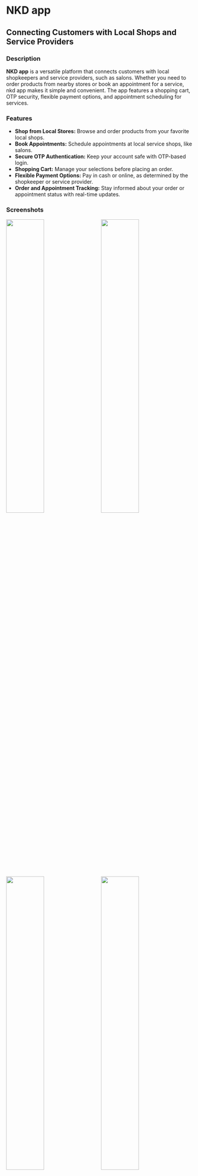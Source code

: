# NKD app
## Connecting Customers with Local Shops and Service Providers

### Description
**NKD app** is a versatile platform that connects customers with local shopkeepers and service providers, such as salons. Whether you need to order products from nearby stores or book an appointment for a service, nkd app makes it simple and convenient. The app features a shopping cart, OTP security, flexible payment options, and appointment scheduling for services.

### Features
- **Shop from Local Stores:** Browse and order products from your favorite local shops.
- **Book Appointments:** Schedule appointments at local service shops, like salons.
- **Secure OTP Authentication:** Keep your account safe with OTP-based login.
- **Shopping Cart:** Manage your selections before placing an order.
- **Flexible Payment Options:** Pay in cash or online, as determined by the shopkeeper or service provider.
- **Order and Appointment Tracking:** Stay informed about your order or appointment status with real-time updates.

### Screenshots

<p float="left">
  <img src="screenshots/page1.png" width="45%" style="margin-right: 5%;" />
  <img src="screenshots/page2.png" width="45%" />
</p>

<p float="left">
  <img src="screenshots/page3.png" width="45%" style="margin-right: 5%;" />
  <img src="screenshots/page4.png" width="45%" />
</p>

<p float="left">
  <img src="screenshots/page5.png" width="45%" style="margin-right: 5%;" />
  <img src="screenshots/page6.png" width="45%" />
</p>

<p float="left">
  <img src="screenshots/page7.png" width="45%" style="margin-right: 5%;" />
  <img src="screenshots/page8.png" width="45%" />
</p>

<p float="left">
  <img src="screenshots/page9.png" width="45%" style="margin-right: 5%;" />
  <img src="screenshots/page10.png" width="45%" />
</p>

<p float="left">
  <img src="screenshots/page11.png" width="45%" style="margin-right: 5%;" />
  <img src="screenshots/page12.png" width="45%" />
</p>

<p float="left">
  <img src="screenshots/page13.png" width="45%" style="margin-right: 5%;" />
  <img src="screenshots/page14.png" width="45%" />
</p>

<p float="left">
  <img src="screenshots/page15.png" width="45%" style="margin-right: 5%;" />
  <img src="screenshots/page16.png" width="45%" />
</p>


 

 

